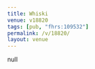 ```yaml
---
title: Whiski
venue: v18820
tags: [pub, "fhrs:109532"]
permalink: /v/18820/
layout: venue
---
```

null
